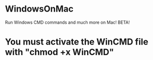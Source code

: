 # WindowsOnMac
Run Windows CMD commands and much more on Mac! BETA!
# You must activate the WinCMD file with "chmod +x WinCMD"
